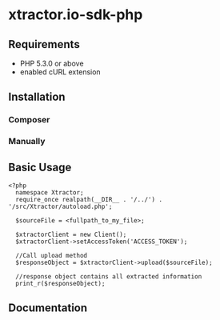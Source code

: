 # xtractor.io-sdk-php

## Requirements ##

  - PHP 5.3.0 or above
  - enabled cURL extension

## Installation ##

### Composer ###

### Manually ###

## Basic Usage ##

    <?php
      namespace Xtractor;
      require_once realpath(__DIR__ . '/../') . '/src/Xtractor/autoload.php';
      
      $sourceFile = <fullpath_to_my_file>;
      
      $xtractorClient = new Client();
      $xtractorClient->setAccessToken('ACCESS_TOKEN');
      
      //Call upload method
      $responseObject = $xtractorClient->upload($sourceFile);
      
      //response object contains all extracted information
      print_r($responseObject);

## Documentation ##

